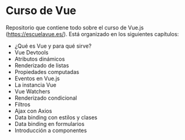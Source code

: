 # Curso de Vue
Repositorio que contiene todo sobre el curso de Vue.js (https://escuelavue.es/).
Está organizado en los siguientes capítulos:


* ¿Qué es Vue y para qué sirve?
* Vue Devtools
* Atributos dinámicos
* Renderizado de listas
* Propiedades computadas
* Eventos en Vue.js
* La instancia Vue
* Vue Watchers
* Renderizado condicional
* Filtros
* Ajax con Axios
* Data binding con estilos y clases
* Data binding en formularios
* Introducción a componentes
